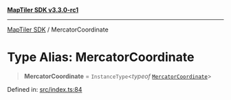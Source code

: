 [**MapTiler SDK v3.3.0-rc1**](../README.md)

***

[MapTiler SDK](../README.md) / MercatorCoordinate

# Type Alias: MercatorCoordinate

> **MercatorCoordinate** = `InstanceType`\<*typeof* [`MercatorCoordinate`](../variables/MercatorCoordinate.md)\>

Defined in: [src/index.ts:84](https://github.com/maptiler/maptiler-sdk-js/blob/d9cb958ebf063ecde2f6f583eb172e5a83460e6a/src/index.ts#L84)

